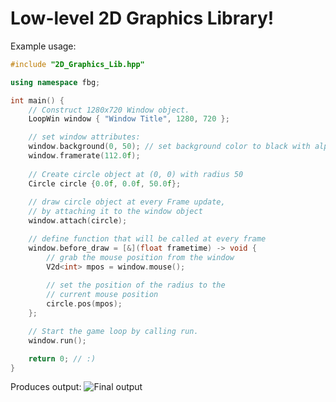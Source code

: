 # Low-level 2D Graphics Library!
Example usage:
```C++
#include "2D_Graphics_Lib.hpp"

using namespace fbg;

int main() {
	// Construct 1280x720 Window object.
	LoopWin window { "Window Title", 1280, 720 };

	// set window attributes:
	window.background(0, 50); // set background color to black with alpha 50
	window.framerate(112.0f);
	
	// Create circle object at (0, 0) with radius 50
	Circle circle {0.0f, 0.0f, 50.0f};
	
	// draw circle object at every Frame update,
	// by attaching it to the window object
	window.attach(circle);

	// define function that will be called at every frame
	window.before_draw = [&](float frametime) -> void {
		// grab the mouse position from the window
		V2d<int> mpos = window.mouse();
	
		// set the position of the radius to the
		// current mouse position
		circle.pos(mpos);
	};

	// Start the game loop by calling run.
	window.run(); 

	return 0; // :)
}
```

Produces output:
![Final output](https://user-images.githubusercontent.com/93908883/159099446-f5976859-6240-45c8-a9e5-a05dad4b5cb2.png)
